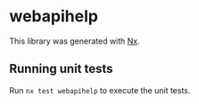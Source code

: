 # webapihelp

This library was generated with [Nx](https://nx.dev).

## Running unit tests

Run `nx test webapihelp` to execute the unit tests.
